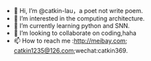 - 👋 Hi, I’m @catkin-lau，a poet not write poem.
- 👀 I’m interested in the computing architecture.
- 🌱 I’m currently learning python and SNN.
- 💞️ I’m looking to collaborate on coding,haha
- 📫 How to reach me :http://meibay.com; catkin1235@126.com;wechat:catkin369.
